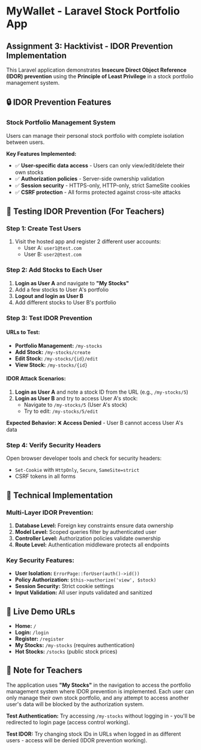 # MyWallet - Laravel Stock Portfolio App

## Assignment 3: Hacktivist - IDOR Prevention Implementation

This Laravel application demonstrates **Insecure Direct Object Reference (IDOR) prevention** using the **Principle of Least Privilege** in a stock portfolio management system.

## 🔒 IDOR Prevention Features

### **Stock Portfolio Management System**
Users can manage their personal stock portfolio with complete isolation between users.

**Key Features Implemented:**
- ✅ **User-specific data access** - Users can only view/edit/delete their own stocks
- ✅ **Authorization policies** - Server-side ownership validation
- ✅ **Session security** - HTTPS-only, HTTP-only, strict SameSite cookies
- ✅ **CSRF protection** - All forms protected against cross-site attacks

## 🧪 Testing IDOR Prevention (For Teachers)

### **Step 1: Create Test Users**
1. Visit the hosted app and register 2 different user accounts:
   - User A: `user1@test.com`
   - User B: `user2@test.com`

### **Step 2: Add Stocks to Each User**
1. **Login as User A** and navigate to **"My Stocks"**
2. Add a few stocks to User A's portfolio
3. **Logout and login as User B** 
4. Add different stocks to User B's portfolio

### **Step 3: Test IDOR Prevention**

#### **URLs to Test:**
- **Portfolio Management:** `/my-stocks`
- **Add Stock:** `/my-stocks/create`
- **Edit Stock:** `/my-stocks/{id}/edit`
- **View Stock:** `/my-stocks/{id}`

#### **IDOR Attack Scenarios:**
1. **Login as User A** and note a stock ID from the URL (e.g., `/my-stocks/5`)
2. **Login as User B** and try to access User A's stock:
   - Navigate to `/my-stocks/5` (User A's stock)
   - Try to edit: `/my-stocks/5/edit`

**Expected Behavior:** ❌ **Access Denied** - User B cannot access User A's data

### **Step 4: Verify Security Headers**
Open browser developer tools and check for security headers:
- `Set-Cookie` with `HttpOnly`, `Secure`, `SameSite=strict`
- CSRF tokens in all forms

## 🔧 Technical Implementation

### **Multi-Layer IDOR Prevention:**

1. **Database Level:** Foreign key constraints ensure data ownership
2. **Model Level:** Scoped queries filter by authenticated user
3. **Controller Level:** Authorization policies validate ownership
4. **Route Level:** Authentication middleware protects all endpoints

### **Key Security Features:**
- **User Isolation:** `ErrorPage::forUser(auth()->id())`
- **Policy Authorization:** `$this->authorize('view', $stock)`
- **Session Security:** Strict cookie settings
- **Input Validation:** All user inputs validated and sanitized

## 🚀 Live Demo URLs

- **Home:** `/`
- **Login:** `/login` 
- **Register:** `/register`
- **My Stocks:** `/my-stocks` (requires authentication)
- **Hot Stocks:** `/stocks` (public stock prices)

## 📝 Note for Teachers

The application uses **"My Stocks"** in the navigation to access the portfolio management system where IDOR prevention is implemented. Each user can only manage their own stock portfolio, and any attempt to access another user's data will be blocked by the authorization system.

**Test Authentication:** Try accessing `/my-stocks` without logging in - you'll be redirected to login page (access control working).

**Test IDOR:** Try changing stock IDs in URLs when logged in as different users - access will be denied (IDOR prevention working).
